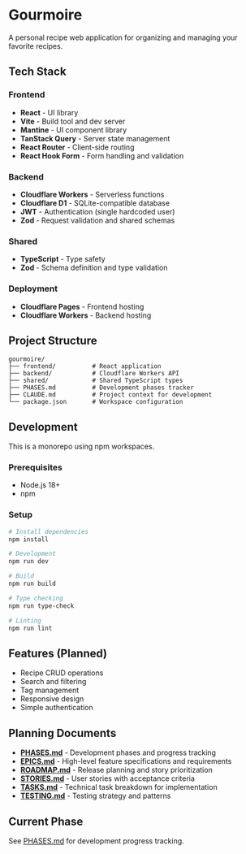 # Gourmoire

A personal recipe web application for organizing and managing your favorite recipes.

## Tech Stack

### Frontend
- **React** - UI library
- **Vite** - Build tool and dev server
- **Mantine** - UI component library
- **TanStack Query** - Server state management
- **React Router** - Client-side routing
- **React Hook Form** - Form handling and validation

### Backend
- **Cloudflare Workers** - Serverless functions
- **Cloudflare D1** - SQLite-compatible database
- **JWT** - Authentication (single hardcoded user)
- **Zod** - Request validation and shared schemas

### Shared
- **TypeScript** - Type safety
- **Zod** - Schema definition and type validation


### Deployment
- **Cloudflare Pages** - Frontend hosting
- **Cloudflare Workers** - Backend hosting

## Project Structure

```
gourmoire/
├── frontend/          # React application
├── backend/           # Cloudflare Workers API
├── shared/            # Shared TypeScript types
├── PHASES.md          # Development phases tracker
├── CLAUDE.md          # Project context for development
└── package.json       # Workspace configuration
```

## Development

This is a monorepo using npm workspaces.

### Prerequisites
- Node.js 18+
- npm

### Setup
```bash
# Install dependencies
npm install

# Development
npm run dev

# Build
npm run build

# Type checking
npm run type-check

# Linting
npm run lint
```

## Features (Planned)

- Recipe CRUD operations
- Search and filtering
- Tag management
- Responsive design
- Simple authentication

## Planning Documents

- **[PHASES.md](./PHASES.md)** - Development phases and progress tracking
- **[EPICS.md](./docs/planning/EPICS.md)** - High-level feature specifications and requirements
- **[ROADMAP.md](./docs/planning/ROADMAP.md)** - Release planning and story prioritization
- **[STORIES.md](./docs/planning/STORIES.md)** - User stories with acceptance criteria
- **[TASKS.md](./docs/planning/TASKS.md)** - Technical task breakdown for implementation
- **[TESTING.md](./docs/testing/TESTING.md)** - Testing strategy and patterns

## Current Phase

See [PHASES.md](./PHASES.md) for development progress tracking.